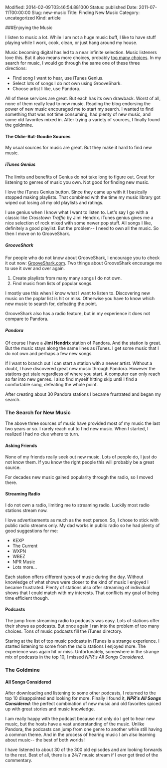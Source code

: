 Modified: 2014-02-09T03:46:54.881000
Status: published
Date: 2011-07-11T00:00:00
Slug: new-music
Title: Finding New Music
Category: uncategorized
Kind: article

###Enjoying the Music

I listen to music a lot. While I am not a huge music buff, I like to have stuff playing while I work, cook, clean, or just hang around my house.

Music becoming digital has led to a near infinite selection. Music listeners love this. But it also means more choices, probably [too many choices](http://www.nytimes.com/2010/02/27/your-money/27shortcuts.html). In my search for music, I would go through the same one of these three directions:

* Find song I want to hear, use iTunes Genius.
* Select lots of songs I do not own using GrooveShark.
* Choose artist I like, use Pandora.

All of these services are great. But each has its own drawback. Worst of all, none of them really lead to new music. Reading the blog endorsing the power of new music encouraged me to start my search. I wanted to find something that was not time consuming, had plenty of new music, and some old favorites mixed in. After trying a variety of sources, I finally found the goldmine.

#### The Oldie-But-Goodie Sources

My usual sources for music are great. But they make it hard to find new music.

##### iTunes Genius

The limits and benefits of Genius do not take long to figure out. Great for listening to genres of music you own. Not good for finding new music.

I love the iTunes Genius button. Since they came up with it I basically stopped making playlists. That combined with the time my music library got wiped out losing all my old playlists and ratings.

I use genius when I know what I want to listen to. Let's say I go with a classic like *Crosstown Traffic* by Jimi Hendrix. iTunes genius gives me a nice selection of rock mixed with some newer pop stuff. All songs I like, definitely a good playlist. But the problem-- I need to own all the music. So then I move on to GrooveShark.

##### GrooveShark

For people who do not know about GrooveShark, I encourage you to check it out now: [GrooveShark.com](http://grooveshark.com/). Two things about GrooveShark encourage me to use it over and over again.

1. Create playlists from many many songs I do not own.
2. Find music from lists of popular songs.

I mostly use this when I know what I want to listen to. Discovering new music on the poplar list is hit or miss. Otherwise you have to know which new music to search for, defeating the point.

GrooveShark also has a radio feature, but in my experience it does not compare to Pandora.

##### Pandora

Of course I have a **Jimi Hendrix** station of Pandora. And the station is great. But the music stays along the same lines as iTunes. I get some music that I do not own and perhaps a few new songs.

If I want to branch out I can start a station with a newer artist. Without a doubt, I have discovered great new music through Pandora. However the stations get stale regardless of where you start. A computer can only reach so far into new genres. I also find myself hitting skip until I find a comfortable song, defeating the whole point.

After creating about 30 Pandora stations I became frustrated and began my search.

### The Search for New Music

The above three sources of music have provided most of my music the last two years or so. I rarely reach out to find new music. When I started, I realized I had no clue where to turn.

#### Asking Friends

None of my friends really seek out new music. Lots of people do, I just do not know them. If you know the right people this will probably be a great source.

For decades new music gained popularity through the radio, so I moved there.

#### Streaming Radio

I do not own a radio, limiting me to streaming radio. Luckily most radio stations stream now.

I love advertisements as much as the next person. So, I chose to stick with public radio streams only. My dad works in public radio so he had plenty of good suggestions for me:

* KEXP
* The Current
* WXPN
* WBEZ
* NPR Music
* Lots more...

Each station offers different types of music during the day. Without knowledge of what shows were closer to the kind of music I enjoyed I became frustrated. Plenty of stations also offer streaming of individual shows that I could match with my interests. That conflicts my goal of being time efficient though.

#### Podcasts

The jump from streaming radio to podcasts was easy. Lots of stations offer their shows as podcasts. But once again I ran into the problem of too many choices. Tons of music podcasts fill the iTunes directory.

Staring at the list of top music podcasts in iTunes is a strange experience. I started listening to some from the radio stations I enjoyed more. The experience was again hit or miss. Unfortunately, somewhere in the strange mix of podcasts in the top 10, I missed *NPR's All Songs Considered.*

### The Goldmine

#### All Songs Considered

After downloading and listening to some other podcasts, I returned to the top 10 disappointed and looking for more. Finally I found it, ***NPR's All Songs Considered***: the perfect combination of new music and old favorites spiced up with great stories and music knowledge.

I am really happy with the podcast because not only do I get to hear new music, but the hosts have a vast understanding of the music. Unlike Pandora, the podcasts can jump from one genre to another while still having a common theme. And in the process of hearing music I am also learning about music-- the best of both worlds!

I have listened to about 30 of the 300 old episodes and am looking forwards to the rest. Best of all, there is a 24/7 music stream if I ever get tired of the commentary.